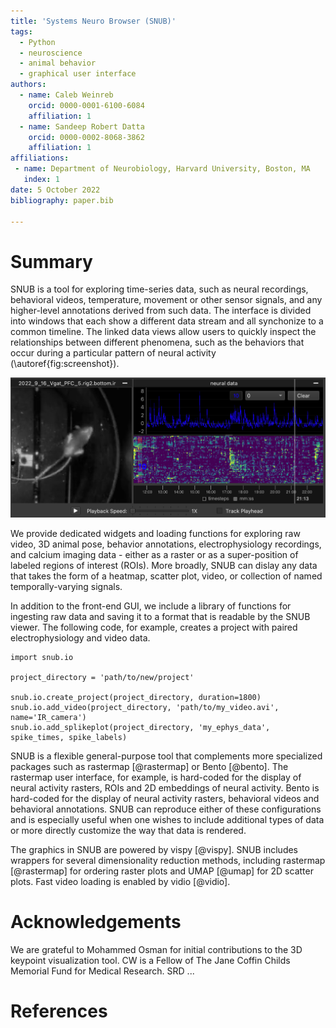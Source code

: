 ```yaml
---
title: 'Systems Neuro Browser (SNUB)'
tags:
  - Python
  - neuroscience
  - animal behavior
  - graphical user interface
authors:
  - name: Caleb Weinreb
    orcid: 0000-0001-6100-6084
    affiliation: 1
  - name: Sandeep Robert Datta
    orcid: 0000-0002-8068-3862
    affiliation: 1
affiliations:
 - name: Department of Neurobiology, Harvard University, Boston, MA
   index: 1
date: 5 October 2022
bibliography: paper.bib

---
```


# Summary

SNUB is a tool for exploring time-series data, such as neural 
recordings, behavioral videos, temperature, movement or other sensor signals, 
and any higher-level annotations derived from such data. The interface is 
divided into windows that each show a different data stream and all synchonize 
to a common timeline. The linked data views allow users to quickly inspect 
the relationships between different phenomena, such as the behaviors that 
occur during a particular pattern of neural activity (\autoref{fig:screenshot}). 

![Screenshot from SNUB.\label{fig:screenshot}](docs/media/screenshot.png)

We provide dedicated widgets and loading functions for exploring
raw video, 3D animal pose, behavior annotations, electrophysiology recordings,
and calcium imaging data - either as a raster or as a super-position of 
labeled regions of interest (ROIs). More broadly, SNUB can dislay any data
that takes the form of a heatmap, scatter plot, video, or collection of 
named temporally-varying signals. 

In addition to the front-end GUI, we include a library of functions for
ingesting raw data and saving it to a format that is readable by the SNUB
viewer. The following code, for example, creates a project with paired 
electrophysiology and video data.

```
import snub.io

project_directory = 'path/to/new/project'

snub.io.create_project(project_directory, duration=1800)
snub.io.add_video(project_directory, 'path/to/my_video.avi', name='IR_camera')
snub.io.add_splikeplot(project_directory, 'my_ephys_data', spike_times, spike_labels)
```

SNUB is a flexible general-purpose tool that complements more specialized 
packages such as rastermap [@rastermap] or Bento [@bento]. The rastermap user 
interface, for example, is hard-coded for the display of neural activity 
rasters, ROIs and 2D embeddings of neural activity. Bento is hard-coded for 
the display of neural activity rasters, behavioral videos and behavioral 
annotations. SNUB can reproduce either of these configurations and is 
especially useful when one wishes to include additional types of data
or more directly customize the way that data is rendered.

The graphics in SNUB are powered by vispy [@vispy]. SNUB includes wrappers
for several dimensionality reduction methods, including rastermap [@rastermap]
for ordering raster plots and UMAP [@umap] for 2D scatter plots. Fast video
loading is enabled by vidio [@vidio].

# Acknowledgements

We are grateful to Mohammed Osman for initial contributions to the 3D keypoint
visualization tool. CW is a Fellow of The Jane Coffin Childs Memorial Fund for 
Medical Research. SRD ... 

# References